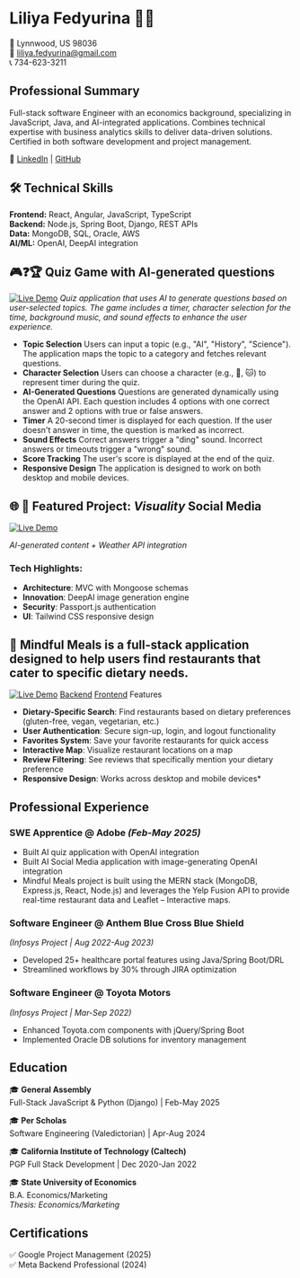 # Liliya Fedyurina 👩‍💻

📍 Lynnwood, US 98036  
📧 liliya.fedyurina@gmail.com  
📞 734-623-3211  

## Professional Summary

Full-stack software Engineer with an economics background, specializing in JavaScript, Java, and AI-integrated applications. Combines technical expertise with business analytics skills to deliver data-driven solutions. Certified in both software development and project management.

🔗 [LinkedIn](https://linkedin.com/in/liliya-fed) | [GitHub](https://github.com/Liliyalexx)

## 🛠 Technical Skills

**Frontend:** React, Angular, JavaScript, TypeScript  
**Backend:** Node.js, Spring Boot, Django, REST APIs  
**Data:** MongoDB, SQL, Oracle, AWS  
**AI/ML:** OpenAI, DeepAI integration  

## 🎮❓🏆 Quiz Game with AI-generated questions
[![Live Demo](https://img.shields.io/badge/Live_Demo-Quiz_Game-FFA500?style=flat-square)](https://liliyalexx.github.io/quiz_Game/)
*Quiz application that uses AI to generate questions based on user-selected topics. The game includes a timer, character selection for the time, background music, and sound effects to enhance the user experience.*

- **Topic Selection** Users can input a topic (e.g., "AI", "History", "Science").
The application maps the topic to a category and fetches relevant questions.
- **Character Selection**
Users can choose a character (e.g., 🐶, 🐱) to represent timer during the quiz.
- **AI-Generated Questions** Questions are generated dynamically using the OpenAI API.
Each question includes 4 options with one correct answer and 2 options with true or false answers.
- **Timer** A 20-second timer is displayed for each question. If the user doesn't answer in time, the question is marked as incorrect.
- **Sound Effects** Correct answers trigger a "ding" sound. Incorrect answers or timeouts trigger a "wrong" sound.
- **Score Tracking** The user's score is displayed at the end of the quiz.
- **Responsive Design** The application is designed to work on both desktop and mobile devices.

## 🌐 💬 Featured Project: *Visuality* Social Media
[![Live Demo](https://img.shields.io/badge/Live_Demo-Heroku-430098?style=flat-square)](https://social-media-visuality-6b16f66b0b08.herokuapp.com/)

*AI-generated content + Weather API integration*
### Tech Highlights:
- **Architecture**: MVC with Mongoose schemas
- **Innovation**: DeepAI image generation engine
- **Security**: Passport.js authentication
- **UI**: Tailwind CSS responsive design

## 🥗 Mindful Meals is a full-stack application designed to help users find restaurants that cater to specific dietary needs.
[![Live Demo](https://img.shields.io/badge/Live_Demo-Netlify-00C7B7?style=flat-square)](https://mindful-meals.netlify.app/sign-in)
[Backend](https://github.com/Liliyalexx/Mindful-Meals-Backend)
[Frontend](https://github.com/Liliyalexx/Mindful-Meals)
Features
- **Dietary-Specific Search**: Find restaurants based on dietary preferences (gluten-free, vegan, vegetarian, etc.)
- **User Authentication**: Secure sign-up, login, and logout functionality
- **Favorites System**: Save your favorite restaurants for quick access
- **Interactive Map**: Visualize restaurant locations on a map
- **Review Filtering**: See reviews that specifically mention your dietary preference
- **Responsive Design**: Works across desktop and mobile devices*


## Professional Experience
### **SWE Apprentice** @ Adobe *(Feb-May 2025)*  
- Built AI quiz application with OpenAI integration 
- Built AI Social Media application with image-generating  OpenAI integration  
- Mindful Meals project is built using the MERN stack (MongoDB, Express.js, React, Node.js) and leverages the Yelp Fusion API to provide real-time restaurant data and Leaflet – Interactive maps.
  
### **Software Engineer** @ Anthem Blue Cross Blue Shield  
*(Infosys Project | Aug 2022-Aug 2023)*  
- Developed 25+ healthcare portal features using Java/Spring Boot/DRL  
- Streamlined workflows by 30% through JIRA optimization  

### **Software Engineer** @ Toyota Motors  
*(Infosys Project | Mar-Sep 2022)*  
- Enhanced Toyota.com components with jQuery/Spring Boot  
- Implemented Oracle DB solutions for inventory management  

## Education

🎓 **General Assembly**  
Full-Stack JavaScript & Python (Django) | Feb-May 2025  

🎓 **Per Scholas**  
Software Engineering (Valedictorian) | Apr-Aug 2024  

🎓 **California Institute of Technology (Caltech)**  
PGP Full Stack Development | Dec 2020-Jan 2022  

🎓 **State University of Economics**  
B.A. Economics/Marketing  
*Thesis: Economics/Marketing*  

## Certifications
✅ Google Project Management (2025)  
✅ Meta Backend Professional (2024)  
